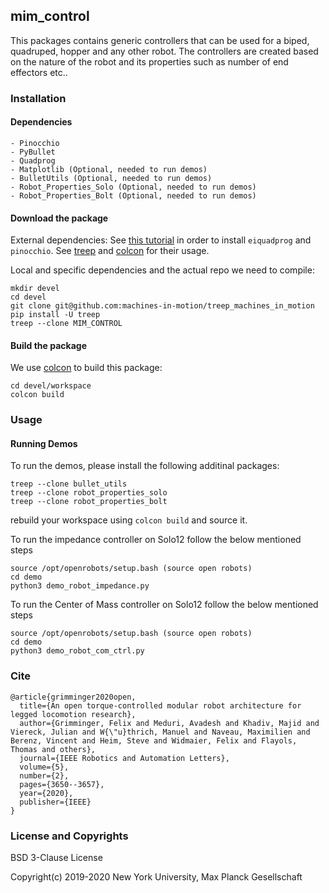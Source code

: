 mim_control
-----------

This packages contains generic controllers that can be used for a biped, quadruped, hopper and any other robot. The controllers are created based on the nature of the robot and its properties such as number of end effectors etc..

### Installation

#### Dependencies
```
- Pinocchio
- PyBullet
- Quadprog
- Matplotlib (Optional, needed to run demos)
- BulletUtils (Optional, needed to run demos)
- Robot_Properties_Solo (Optional, needed to run demos)
- Robot_Properties_Bolt (Optional, needed to run demos)
```
#### Download the package

External dependencies:
See [this tutorial](https://github.com/machines-in-motion/machines-in-motion.github.io/wiki/laas_package_from_binaries)
in order to install `eiquadprog` and `pinocchio`.
See [treep](https://gitlab.is.tue.mpg.de/amd-clmc/treep) and [colcon](https://github.com/machines-in-motion/machines-in-motion.github.io/wiki/use_colcon) for their usage.

Local and specific dependencies and the actual repo we need to compile:
```
mkdir devel
cd devel
git clone git@github.com:machines-in-motion/treep_machines_in_motion
pip install -U treep
treep --clone MIM_CONTROL
```

#### Build the package

We use [colcon](https://github.com/machines-in-motion/machines-in-motion.github.io/wiki/use_colcon)
to build this package:

```
cd devel/workspace
colcon build
```

### Usage

#### Running Demos

To run the demos, please install the following additinal packages:

```
treep --clone bullet_utils
treep --clone robot_properties_solo
treep --clone robot_properties_bolt
```

rebuild your workspace using `colcon build` and source it.

To run the impedance controller on Solo12 follow the below mentioned steps 
```
source /opt/openrobots/setup.bash (source open robots)
cd demo
python3 demo_robot_impedance.py
```

To run the Center of Mass controller on Solo12 follow the below mentioned steps
```
source /opt/openrobots/setup.bash (source open robots)
cd demo
python3 demo_robot_com_ctrl.py
```

### Cite
```
@article{grimminger2020open,
  title={An open torque-controlled modular robot architecture for legged locomotion research},
  author={Grimminger, Felix and Meduri, Avadesh and Khadiv, Majid and Viereck, Julian and W{\"u}thrich, Manuel and Naveau, Maximilien and Berenz, Vincent and Heim, Steve and Widmaier, Felix and Flayols, Thomas and others},
  journal={IEEE Robotics and Automation Letters},
  volume={5},
  number={2},
  pages={3650--3657},
  year={2020},
  publisher={IEEE}
}
```

### License and Copyrights

BSD 3-Clause License

Copyright(c) 2019-2020 New York University, Max Planck Gesellschaft
